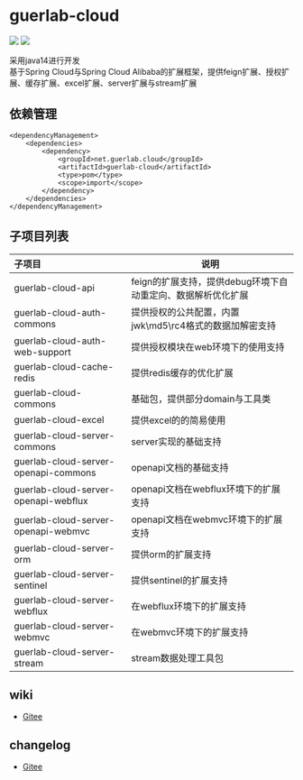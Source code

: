 # guerlab-cloud

![](https://img.shields.io/maven-central/v/net.guerlab.cloud/guerlab-cloud.svg)
![](https://img.shields.io/badge/LICENSE-LGPL--3.0-brightgreen.svg)

采用java14进行开发<br>
基于Spring Cloud与Spring Cloud Alibaba的扩展框架，提供feign扩展、授权扩展、缓存扩展、excel扩展、server扩展与stream扩展<br>

## 依赖管理

```
<dependencyManagement>
    <dependencies>
        <dependency>
            <groupId>net.guerlab.cloud</groupId>
            <artifactId>guerlab-cloud</artifactId>
            <type>pom</type>
            <scope>import</scope>
        </dependency>
    </dependencies>
</dependencyManagement>
```

## 子项目列表

|子项目|说明|
|:--|--|
|guerlab-cloud-api|feign的扩展支持，提供debug环境下自动重定向、数据解析优化扩展|
|guerlab-cloud-auth-commons|提供授权的公共配置，内置jwk\md5\rc4格式的数据加解密支持|
|guerlab-cloud-auth-web-support|提供授权模块在web环境下的使用支持|
|guerlab-cloud-cache-redis|提供redis缓存的优化扩展|
|guerlab-cloud-commons|基础包，提供部分domain与工具类|
|guerlab-cloud-excel|提供excel的的简易使用|
|guerlab-cloud-server-commons|server实现的基础支持|
|guerlab-cloud-server-openapi-commons|openapi文档的基础支持|
|guerlab-cloud-server-openapi-webflux|openapi文档在webflux环境下的扩展支持|
|guerlab-cloud-server-openapi-webmvc|openapi文档在webmvc环境下的扩展支持|
|guerlab-cloud-server-orm|提供orm的扩展支持|
|guerlab-cloud-server-sentinel|提供sentinel的扩展支持|
|guerlab-cloud-server-webflux|在webflux环境下的扩展支持|
|guerlab-cloud-server-webmvc|在webmvc环境下的扩展支持|
|guerlab-cloud-server-stream|stream数据处理工具包|

## wiki

- [Gitee](https://gitee.com/guerlab_net/guerlab-cloud/wikis/pages)

## changelog

- [Gitee](https://gitee.com/guerlab_net/guerlab-cloud/wikis/pages)
